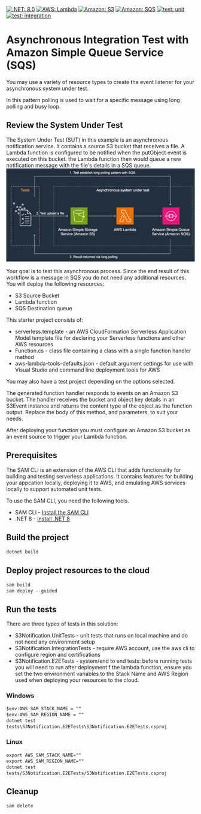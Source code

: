 [![.NET: 8.0](https://img.shields.io/badge/.NET-8.0-Green)]()
[![AWS: Lambda](https://img.shields.io/badge/AWS-Lambda-blueviolet)]()
[![Amazon: S3](https://img.shields.io/badge/Amazon-S3-blueviolet)]()
[![Amazon: SQS](https://img.shields.io/badge/Amazon-SQS-blueviolet)]()
[![test: unit](https://img.shields.io/badge/Test-Unit-blue)]()
[![test: integration](https://img.shields.io/badge/Test-Integration-yellow)]()

# Asynchronous Integration Test with Amazon Simple Queue Service (SQS)
You may use a variety of resource types to create the event listener for your asynchronous system under test.

In this pattern polling is used to wait for a specific message using long polling and busy loop.
## Review the System Under Test
The System Under Test (SUT) in this example is an asynchronous notification service. It contains a source S3 bucket that receives a file. A Lambda function is configured to be notified when the putObject event is executed on this bucket. the Lambda function then would queue a new notification message with the file's details in a SQS queue.
![S3 to Lambda to SQS](./img/s3-lambda-sqs.png)

Your goal is to test this asynchronous process. Since the end result of this workflow is a message in SQS you do not need any additional resources.   
You will deploy the following resources:

* S3 Source Bucket
* Lambda function 
* SQS Destination queue

This starter project consists of:
* serverless.template - an AWS CloudFormation Serverless Application Model template file for declaring your Serverless functions and other AWS resources
* Function.cs - class file containing a class with a single function handler method
* aws-lambda-tools-defaults.json - default argument settings for use with Visual Studio and command line deployment tools for AWS

You may also have a test project depending on the options selected.

The generated function handler responds to events on an Amazon S3 bucket. The handler receives the bucket and object key details in an S3Event instance and returns the content type of the object as the function output. Replace the body of this method, and parameters, to suit your needs.

After deploying your function you must configure an Amazon S3 bucket as an event source to trigger your Lambda function.
## Prerequisites
The SAM CLI is an extension of the AWS CLI that adds functionality for building and testing serverless applications. It contains features for building your appcation locally, deploying it to AWS, and emulating AWS services locally to support automated unit tests.

To use the SAM CLI, you need the following tools.

- SAM CLI - [Install the SAM CLI](https://docs.aws.amazon.com/serverless-application-model/latest/developerguide/serverless-sam-cli-install.html)
- .NET 8 - [Install .NET 8](https://dotnet.microsoft.com/en-us/download)

## Build the project

```
dotnet build
```

## Deploy project resources to the cloud

```
sam build
sam deploy --guided
```

## Run the tests
There are three types of tests in this solution:
* S3Notification.UnitTests - unit tests that runs on local machine and do not need any environment setup
* S3Notification.IntegrationTests - require AWS account, use the aws cli to configure region and certifications
* S3Notification.E2ETests - system/end to end tests: before running tests you will need to run after deployment f the lambda function, ensure you set the two environment variables to the Stack Name and AWS Region used when deploying your resources to the cloud.

### Windows
```
$env:AWS_SAM_STACK_NAME = ""
$env:AWS_SAM_REGION_NAME = ""
dotnet test tests\S3Notification.E2ETests\S3Notification.E2ETests.csproj
```

### Linux
```
export AWS_SAM_STACK_NAME=""
export AWS_SAM_REGION_NAME=""
dotnet test tests/S3Notification.E2ETests/S3Notification.E2ETests.csproj
```

## Cleanup
```bash
sam delete
```